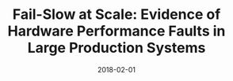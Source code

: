 ---
title: "Fail-Slow at Scale: Evidence of Hardware Performance Faults in Large Production Systems"
number: 99
authors: ["Haryadi S. Gunawi", "Riza O. Suminto", "Russell Sears", "Casey Golliher", "Swaminathan Sundararaman", "Xing Lin", "Tim Emami", "Weiguang Sheng", "Nematollah Bidokhti", "Caitie McCaffrey", "Deepthi Srinivasan", "Biswaranjan Panda", "Andrew Baptist", "Gary Grider", "Parks M. Fields", "Kevin Harms", "Robert B. Ross", "Andree Jacobson", "Robert Ricci", "Kirk Webb", "Peter Alvaro", "H. Birali Runesha", "Mingzhe Hao", "Huaicheng Li"]
date: 2018-02-01
publication_types: ["1"]
publication: "In 16th USENIX Conference on File and Storage Technologies (FAST)"
publication_short: "FAST '18"
award: "Best Paper Nominee"
abstract: ""
featured: false
image:
  caption: ""
  focal_point: ""
  preview_only: false
url_pdf: "https://huaicheng.github.io/p/fast18-failslow.pdf"
url_code: ""
url_slides: ""
url_video: ""
url_dataset: ""
url_poster: ""
url_source: ""
math: false
highlight: false
projects: []
slides: ""
--- 